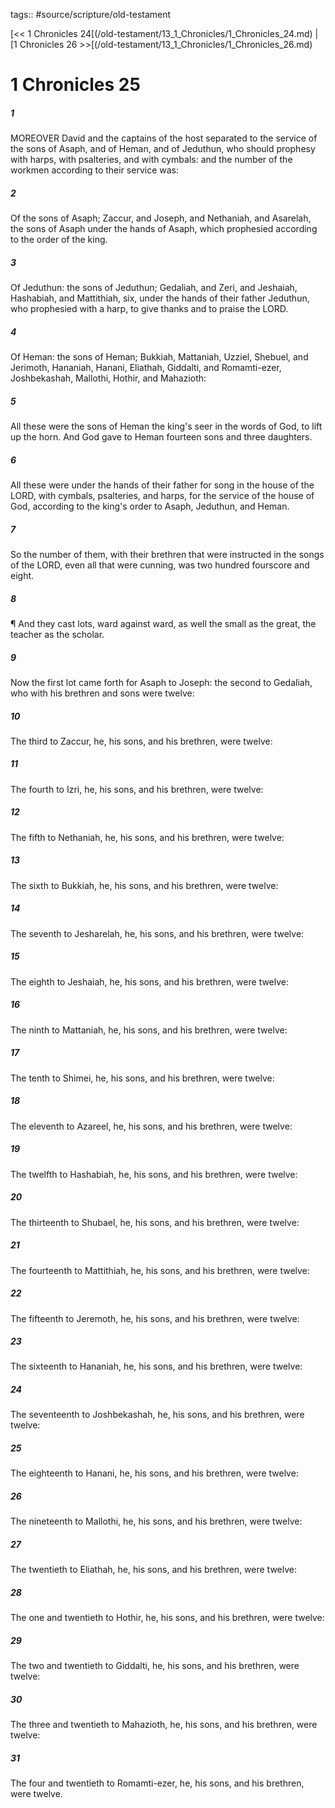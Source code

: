 tags:: #source/scripture/old-testament

[<< 1 Chronicles 24[(/old-testament/13_1_Chronicles/1_Chronicles_24.md) | [1 Chronicles 26 >>[(/old-testament/13_1_Chronicles/1_Chronicles_26.md)

# 1 Chronicles 25

##### 1

MOREOVER David and the captains of the host separated to the service of the sons of Asaph, and of Heman, and of Jeduthun, who should prophesy with harps, with psalteries, and with cymbals: and the number of the workmen according to their service was:

##### 2

Of the sons of Asaph; Zaccur, and Joseph, and Nethaniah, and Asarelah, the sons of Asaph under the hands of Asaph, which prophesied according to the order of the king.

##### 3

Of Jeduthun: the sons of Jeduthun; Gedaliah, and Zeri, and Jeshaiah, Hashabiah, and Mattithiah, six, under the hands of their father Jeduthun, who prophesied with a harp, to give thanks and to praise the LORD.

##### 4

Of Heman: the sons of Heman; Bukkiah, Mattaniah, Uzziel, Shebuel, and Jerimoth, Hananiah, Hanani, Eliathah, Giddalti, and Romamti-ezer, Joshbekashah, Mallothi, Hothir, and Mahazioth:

##### 5

All these were the sons of Heman the king's seer in the words of God, to lift up the horn. And God gave to Heman fourteen sons and three daughters.

##### 6

All these were under the hands of their father for song in the house of the LORD, with cymbals, psalteries, and harps, for the service of the house of God, according to the king's order to Asaph, Jeduthun, and Heman.

##### 7

So the number of them, with their brethren that were instructed in the songs of the LORD, even all that were cunning, was two hundred fourscore and eight.

##### 8

¶ And they cast lots, ward against ward, as well the small as the great, the teacher as the scholar.

##### 9

Now the first lot came forth for Asaph to Joseph: the second to Gedaliah, who with his brethren and sons were twelve:

##### 10

The third to Zaccur, he, his sons, and his brethren, were twelve:

##### 11

The fourth to Izri, he, his sons, and his brethren, were twelve:

##### 12

The fifth to Nethaniah, he, his sons, and his brethren, were twelve:

##### 13

The sixth to Bukkiah, he, his sons, and his brethren, were twelve:

##### 14

The seventh to Jesharelah, he, his sons, and his brethren, were twelve:

##### 15

The eighth to Jeshaiah, he, his sons, and his brethren, were twelve:

##### 16

The ninth to Mattaniah, he, his sons, and his brethren, were twelve:

##### 17

The tenth to Shimei, he, his sons, and his brethren, were twelve:

##### 18

The eleventh to Azareel, he, his sons, and his brethren, were twelve:

##### 19

The twelfth to Hashabiah, he, his sons, and his brethren, were twelve:

##### 20

The thirteenth to Shubael, he, his sons, and his brethren, were twelve:

##### 21

The fourteenth to Mattithiah, he, his sons, and his brethren, were twelve:

##### 22

The fifteenth to Jeremoth, he, his sons, and his brethren, were twelve:

##### 23

The sixteenth to Hananiah, he, his sons, and his brethren, were twelve:

##### 24

The seventeenth to Joshbekashah, he, his sons, and his brethren, were twelve:

##### 25

The eighteenth to Hanani, he, his sons, and his brethren, were twelve:

##### 26

The nineteenth to Mallothi, he, his sons, and his brethren, were twelve:

##### 27

The twentieth to Eliathah, he, his sons, and his brethren, were twelve:

##### 28

The one and twentieth to Hothir, he, his sons, and his brethren, were twelve:

##### 29

The two and twentieth to Giddalti, he, his sons, and his brethren, were twelve:

##### 30

The three and twentieth to Mahazioth, he, his sons, and his brethren, were twelve:

##### 31

The four and twentieth to Romamti-ezer, he, his sons, and his brethren, were twelve.

